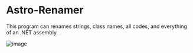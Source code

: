 # Astro-Renamer
This program can renames strings, class names, all codes, and everything of an .NET assembly.

![image](https://user-images.githubusercontent.com/72506238/129179545-3f31441a-6e12-4112-beb4-376e37d7359d.png)
